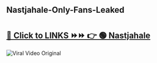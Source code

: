 
 ## Nastjahale-Only-Fans-Leaked

# <h2><a href="https://clipsfans.com/Nastjahale&ref=git">🔗 Click to LINKS ⏩⏩ 👉 🟢 Nastjahale </a></h2>

<a href="https://clipsfans.com/Nastjahale&ref=git" rel="nofollow" data-target="animated-image.originalLink"><img src="https://i.ibb.co.com/xMMVF88/686577567.gif" alt="Viral Video Original" style="max-width: 100%; display: inline-block;" data-target="animated-image.originalImage"></a>
